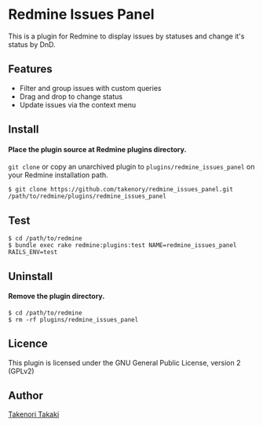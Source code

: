 # Redmine Issues Panel

This is a plugin for Redmine to display issues by statuses and change it's status by DnD.

## Features

* Filter and group issues with custom queries
* Drag and drop to change status
* Update issues via the context menu

## Install

#### Place the plugin source at Redmine plugins directory.

`git clone` or copy an unarchived plugin to
`plugins/redmine_issues_panel` on your Redmine installation path.

```
$ git clone https://github.com/takenory/redmine_issues_panel.git /path/to/redmine/plugins/redmine_issues_panel
```

## Test

```
$ cd /path/to/redmine
$ bundle exec rake redmine:plugins:test NAME=redmine_issues_panel RAILS_ENV=test
```

## Uninstall

#### Remove the plugin directory.

```
$ cd /path/to/redmine
$ rm -rf plugins/redmine_issues_panel
```

## Licence

This plugin is licensed under the GNU General Public License, version 2 (GPLv2)

## Author

[Takenori Takaki](http://www.github.com/takenory)

